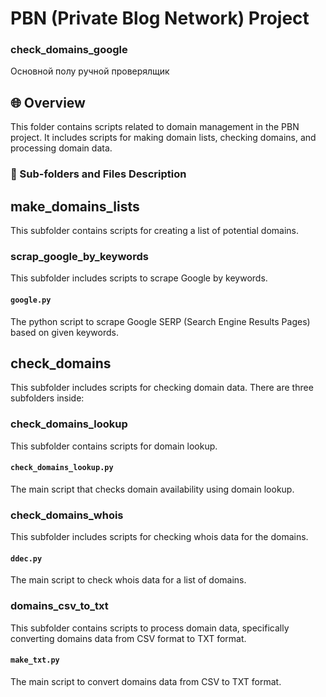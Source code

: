 # PBN (Private Blog Network) Project

### check_domains_google


Основной полу ручной проверялщик



## 🌐 Overview
This folder contains scripts related to domain management in the PBN project. It includes scripts for making domain lists, checking domains, and processing domain data. 

### 📂  Sub-folders and Files Description

## make_domains_lists
This subfolder contains scripts for creating a list of potential domains.

### scrap_google_by_keywords
This subfolder includes scripts to scrape Google by keywords.

#### `google.py`
The python script to scrape Google SERP (Search Engine Results Pages) based on given keywords.

## check_domains
This subfolder includes scripts for checking domain data. There are three subfolders inside: 

### check_domains_lookup
This subfolder contains scripts for domain lookup.

#### `check_domains_lookup.py`
The main script that checks domain availability using domain lookup.

### check_domains_whois
This subfolder includes scripts for checking whois data for the domains.

#### `ddec.py`
The main script to check whois data for a list of domains.

### domains_csv_to_txt
This subfolder contains scripts to process domain data, specifically converting domains data from CSV format to TXT format.

#### `make_txt.py`
The main script to convert domains data from CSV to TXT format.
